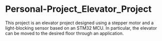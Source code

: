 # Personal-Project_Elevator_Project
This project is an elevator project designed using a stepper motor and a light-blocking sensor based on an STM32 MCU. In particular, the elevator can be moved to the desired floor through an application.
